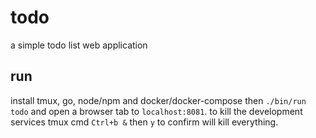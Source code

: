 todo
====

a simple todo list web application

## run

install tmux, go, node/npm and docker/docker-compose then `./bin/run todo` and open a browser tab to `localhost:8081`.
to kill the development services tmux cmd `Ctrl+b &` then `y` to confirm will kill everything.